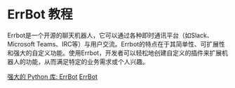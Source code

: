 # ErrBot 教程

<show-structure depth="3"/>

Errbot是一个开源的聊天机器人，它可以通过各种即时通讯平台（如Slack、Microsoft Teams、IRC等）与用户交流。Errbot的特点在于其简单性、可扩展性和强大的自定义功能。使用Errbot，开发者可以轻松地创建自定义的插件来扩展机器人的功能，从而满足特定的业务需求或个人兴趣。

<seealso>
<category ref="ref_docs">
    <a href="https://mp.weixin.qq.com/s/l2R5Pw9oaeWMjD0j3l5TYA">强大的 Python 库: ErrBot</a>
</category>
<category ref="ref_github">
    <a href="https://github.com/errbotio/errbot">ErrBot</a>
</category>
<category ref="ref_issues">
</category>
<category ref="ref_hf">
</category>
<category ref="ref_ms">
</category>
</seealso>

